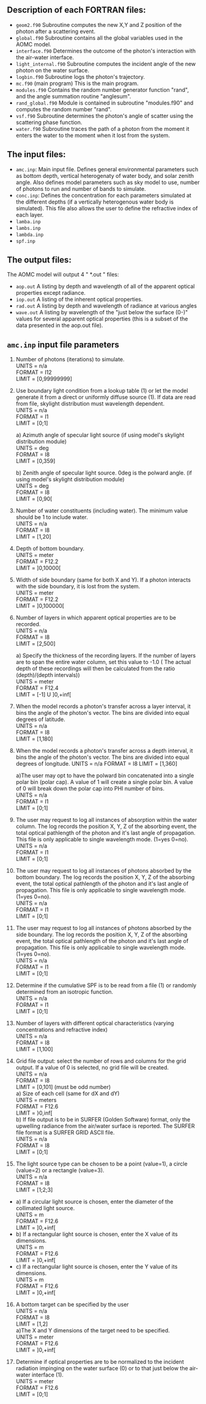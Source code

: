 ## Description of each FORTRAN files:

+ `geom2.f90`  Subroutine computes the new X,Y and Z position of the photon after a scattering event.
+ `global.f90` Subroutine contains all the global variables used in the AOMC model.
+ `interface.f90` Determines the outcome of the photon's interaction with the air-water interface.
+ `light_internal.f90` Subroutine computes the incident angle of the new photon on the water surface.
+ `logbin.f90` Subroutine logs the photon's trajectory.
+ `mc.f90` (main program) This is the main program.
+ `modules.f90` Contains the random number generator function "rand", and the angle summation routine "anglesum".
+ `rand_global.f90` Module is contained in subroutine "modules.f90" and computes the random number "rand".
+ `vsf.f90` Subroutine determines the photon's angle of scatter using the scattering phase function.
+ `water.f90` Subroutine traces the path of a photon from the moment it enters the water to the moment when it lost from the system.

## The input files:
+ `amc.inp`:  Main input file. Defines general environmental parameters such as bottom depth, vertical heterogenaty of water body, and solar zenith angle. Also defines model parameters such as sky model to use, number of photons to run and number of bands to simulate.
+ `conc.inp`: Defines the concentration for each parameters simulated at the different depths (if a vertically heterogenous water body is simulated). This file also allows the user to define the refractive index of each layer.
+ `lamba.inp`
+ `lambs.inp`
+ `lambda.inp`
+ `spf.inp`

## The output files:
The AOMC model will output 4  " *.out "  files:
+ `aop.out`  A listing by depth and wavelength of all of the apparent optical properties except radiance.
+ `iop.out`   A listing of the inherent optical properties.
+ `rad.out`  A listing by depth and wavelength of radiance at various angles
+ `wave.out` A listing by wavelength of the "just below the surface (0-)" values for several apparent optical properties (this is a subset of the data presented in the aop.out file).

## `amc.inp` input file parameters

1) Number of photons (iterations) to simulate. <br>
   UNITS  = n/a <br>
   FORMAT = I12 <br>
   LIMIT  = [0,99999999] <br>


2) Use boundary light condition from a lookup table (1) 
   or let the model generate it from a direct or uniformly
   diffuse source (1). If data are read from file, skylight
   distribution must wavelength dependent. <br>
   UNITS  = n/a <br>
   FORMAT = I1 <br>
   LIMIT  = [0;1] <br>
   
   a) Azimuth angle of specular light source (if using
      model's skylight distribution module) <br>
      UNITS  = deg <br>
      FORMAT = I8 <br>
      LIMIT  = [0,359] <br>

   b) Zenith angle of specular light source. 0deg is the
      polward angle. (if using model's skylight 
	distribution module) <br>
      UNITS  = deg <br>
      FORMAT = I8 <br>
      LIMIT  = [0,90[ <br>

3) Number of water constituents (including water).
   The minimum value should be 1 to include water. <br>
   UNITS  = n/a <br>
   FORMAT = I8 <br>
   LIMIT  = [1,20] <br>

4) Depth of bottom boundary.  <br>
   UNITS  = meter <br>
   FORMAT = F12.2 <br>
   LIMIT  = ]0,10000[ <br>

5) Width of side boundary (same for both X and Y). If
   a photon interacts with the side boundary, it is lost 
   from the system. <br>
   UNITS  = meter <br>
   FORMAT = F12.2 <br>
   LIMIT  = ]0,100000[ <br>

6) Number of layers in which apparent optical 
   properties are to be recorded.  <br>
   UNITS  = n/a <br>
   FORMAT = I8 <br>
   LIMIT  = [2,500] <br>
   
   a) Specify the thickness of the recording layers. If the
      number of layers are to span the entire water column,
	set this value to -1.0 ( The actual depth of these
      recordings will then be calculated from the ratio 
      (depth)/(depth intervals)) <br>
	    UNITS  = meter <br>
      FORMAT = F12.4 <br>
      LIMIT  = [-1] U ]0,+inf[ <br>

7) When the model records a photon's transfer across a layer 
   interval, it bins the angle of the photon's vector. The
   bins are divided into equal degrees of latitude. <br>
   UNITS  = n/a <br>
   FORMAT = I8 <br>
   LIMIT  = [1,180] <br>

8) When the model records a photon's transfer across a depth 
   interval, it bins the angle of the photon's vector. The
   bins are divided into equal degrees of longitude.
   UNITS  = n/a
   FORMAT = I8
   LIMIT  = [1,360]
    
   a)The user may opt to have the polward bin concatenated into
     a single polar bin (polar cap). A value of 1 will create a
     single polar bin. A value of 0 will break down the polar cap
     into PHI number of bins. <br>
     UNITS  = n/a <br>
     FORMAT = I1 <br>
     LIMIT  = [0;1] <br>

9) The user may request to log all instances of absorption
   within the water column. The log records the position
   X, Y, Z of the absorbing event, the total optical pathlength
   of the photon and it's last angle of propagation.
   This file is only applicable to single wavelength mode.
   (1=yes 0=no).   <br>
   UNITS  = n/a <br>
   FORMAT = I1 <br>
   LIMIT  = [0;1]     <br>

10) The user may request to log all instances of photons
    absorbed by the bottom boundary. The log records the 
    position X, Y, Z of the absorbing event, the total optical 
    pathlength of the photon and it's last angle of propagation.
    This file is only applicable to single wavelength mode.
    (1=yes 0=no).   <br>
    UNITS  = n/a <br>
    FORMAT = I1 <br>
    LIMIT  = [0;1] <br>


11) The user may request to log all instances of photons
    absorbed by the side boundary. The log records the 
    position X, Y, Z of the absorbing event, the total optical 
    pathlength of the photon and it's last angle of propagation.
    This file is only applicable to single wavelength mode.
    (1=yes 0=no).   <br>
    UNITS  = n/a <br>
    FORMAT = I1 <br>
    LIMIT  = [0;1] <br>

13) Determine if the cumulative SPF is to be read from a file (1) 
    or randomly determined from an isotropic function. <br>
    UNITS  = n/a <br>
    FORMAT = I1 <br>
    LIMIT  = [0;1] <br>
 
14) Number of layers with different optical characteristics
    (varying concentrations and refractive index) <br>
    UNITS  = n/a <br>
    FORMAT = I8 <br>
    LIMIT  = [1,100] <br>

15) Grid file output: select the number of rows and columns for 
    the grid output. If a value of 0 is selected, no grid file 
    will be created. <br>
    UNITS  = n/a <br>
    FORMAT = I8 <br>
    LIMIT  = [0,101] (must be odd number) <br>
    a) Size of each cell (same for dX and dY) <br>
       UNITS  = meters <br>
       FORMAT = F12.6 <br>
       LIMIT  = }0,inf[ <br>
    b) If file output is to be in SURFER (Golden Software) format, 
       only the upwelling radiance from the air/water surface is
       reported. The SURFER file format is a SURFER GRID ASCII
       file. <br>
       UNITS  = n/a <br>
       FORMAT = I8 <br>
       LIMIT  = [0;1] <br>

16) The light source type can be chosen to be a point (value=1),
   a circle (value=2) or a rectangle (value=3). <br>
   UNITS  = n/a <br>
   FORMAT = I8 <br>
   LIMIT  = [1;2;3] <br>
   
   + a) If a circular light source is chosen, enter the diameter of
     the collimated light source. <br>
     UNITS  = m <br>
     FORMAT = F12.6 <br>
     LIMIT  = ]0,+inf[ <br>
   + b) If a rectangular light source is chosen, enter the X
     value of its dimensions. <br>
     UNITS  = m <br>
     FORMAT = F12.6 <br>
     LIMIT  = ]0,+inf[ <br>
   + c) If a rectangular light source is chosen, enter the Y
     value of its dimensions. <br>
     UNITS  = m <br>
     FORMAT = F12.6 <br>
     LIMIT  = ]0,+inf[ <br>

16) A bottom target can be specified by the user <br>
   UNITS  = n/a <br>
   FORMAT = I8 <br>
   LIMIT  = [1,2] <br>
   a)The X and Y dimensions of the target need to be specified. <br>
     UNITS  = meter <br>
     FORMAT = F12.6 <br>
     LIMIT  = ]0,+inf[ <br>

17) Determine if optical properties are to be normalized to the
    incident radiation impinging on the water surface (0) or to that
    just below the air-water interface (1). <br>
     UNITS  = meter <br>
     FORMAT = F12.6 <br>
     LIMIT  = [0;1] <br>
